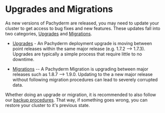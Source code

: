 # Upgrades and Migrations


As new versions of Pachyderm are released, you may need to update your cluster to get access to bug fixes and new features. These updates fall into two categories, [Upgrades](./upgrades.md) and [Migrations](./migrations).

* [Upgrades](./upgrades.md) - An Pachyderm deployment upgrade is moving between point releases within the same major release (e.g. 1.7.2 --> 1.7.3). Upgrades are typically a simple process that require little to no downtime.

* [Migrations](./migrations) -- A Pachyderm Migration is upgrading between major releases such as 1.8.7 --> 1.9.0. Updating to the a new major release without following migration procedures can lead to severely corrupted data. 

Whether doing an upgrade or migration, it is recommended to also follow our [backup procedures](backups.md). That way, if something goes wrong, you can restore your cluster to it's previous state. 